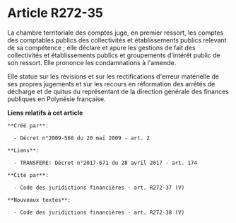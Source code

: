 # Article R272-35

La chambre territoriale des comptes juge, en premier ressort, les comptes des comptables publics des collectivités et
établissements publics relevant de sa compétence ; elle déclare et apure les gestions de fait des collectivités et
établissements publics et groupements d'intérêt public de son ressort. Elle prononce les condamnations à l'amende. 

Elle statue sur les révisions et sur les rectifications d'erreur matérielle de ses propres jugements et sur les recours en
réformation des arrêtés de décharge et de quitus du représentant de la direction générale des finances publiques en Polynésie
française.

**Liens relatifs à cet article**

	**Créé par**:

	  - Décret n°2009-568 du 20 mai 2009 - art. 2

	**Liens**:

	  - TRANSFERE: Décret n°2017-671 du 28 avril 2017 - art. 174

	**Cité par**:

	  - Code des juridictions financières - art. R272-37 (V)

	**Nouveaux textes**:

	  - Code des juridictions financières - art. R272-38 (V)
